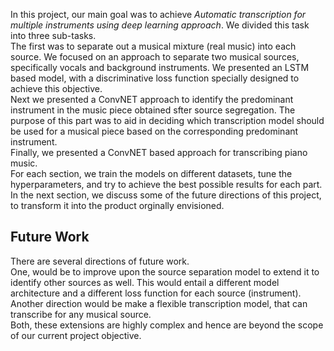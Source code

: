 
In this project, our main goal was to achieve _Automatic transcription for multiple instruments using deep learning approach_. We divided this task into three sub-tasks.   
The first was to separate out a musical mixture (real music) into each source. We focused on an approach to separate two musical sources, specifically vocals and background instruments. We presented an LSTM based model, with a  discriminative loss function specially designed to achieve this objective.   
Next we presented a ConvNET approach to identify the predominant instrument in the music piece obtained sfter source segregation. The purpose of this part was to aid in deciding which transcription model should be used for a musical piece based on the corresponding predominant instrument.  
Finally, we presented a ConvNET based approach for transcribing piano music.   
For each section, we train the models on different datasets, tune the hyperparameters, and try to achieve the best possible results for each part.  
In the next section, we discuss some of the future directions of this project, to transform it into the product orginally envisioned.

## Future Work

There are several directions of future work.  
One, would be to improve upon the source separation model to extend it to identify other sources as well. This would entail a different model architecture and a different loss function for each source (instrument).  
Another direction would be make a flexible transcription model, that can transcribe for any musical source.   
Both, these extensions are highly complex and hence are beyond the scope of our current project objective.
